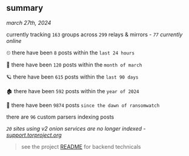 
## summary
_march 27th, 2024_

currently tracking `163` groups across `299` relays & mirrors - _`77` currently online_

⏲ there have been `8` posts within the `last 24 hours`

🦈 there have been `120` posts within the `month of march`

🪐 there have been `615` posts within the `last 90 days`

🏚 there have been `592` posts within the `year of 2024`

🦕 there have been `9874` posts `since the dawn of ransomwatch`

there are `96` custom parsers indexing posts

_`20` sites using v2 onion services are no longer indexed - [support.torproject.org](https://support.torproject.org/onionservices/v2-deprecation/)_

> see the project [README](https://github.com/joshhighet/ransomwatch#ransomwatch--) for backend technicals
